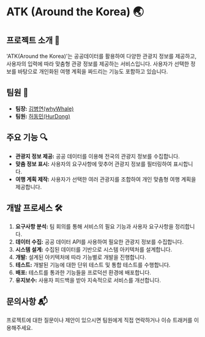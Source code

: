 # ATK (Around the Korea) 🌏

## 프로젝트 소개 📖
'ATK(Around the Korea)'는 공공데이터를 활용하여 다양한 관광지 정보를 제공하고, 사용자의 입력에 따라 맞춤형 관광 정보를 제공하는 서비스입니다. 사용자가 선택한 정보를 바탕으로 개인화된 여행 계획을 짜드리는 기능도 포함하고 있습니다.

## 팀원 👥
- **팀장:** [김병연(whyWhale)](https://github.com/whyWhale)
- **팀원:** [허동민(HurDong)](https://github.com/HurDong)

## 주요 기능 🔍
- **관광지 정보 제공:** 공공 데이터를 이용해 전국의 관광지 정보를 수집합니다.
- **맞춤 정보 표시:** 사용자의 요구사항에 맞추어 관광지 정보를 필터링하여 표시합니다.
- **여행 계획 제작:** 사용자가 선택한 여러 관광지를 조합하여 개인 맞춤형 여행 계획을 제공합니다.

## 개발 프로세스 🛠️
1. **요구사항 분석:** 팀 회의를 통해 서비스의 필요 기능과 사용자 요구사항을 정리합니다.
2. **데이터 수집:** 공공 데이터 API를 사용하여 필요한 관광지 정보를 수집합니다.
3. **시스템 설계:** 수집된 데이터를 기반으로 시스템 아키텍처를 설계합니다.
4. **개발:** 설계된 아키텍처에 따라 기능별로 개발을 진행합니다.
5. **테스트:** 개발된 기능에 대한 단위 테스트 및 통합 테스트를 수행합니다.
6. **배포:** 테스트를 통과한 기능들을 프로덕션 환경에 배포합니다.
7. **유지보수:** 사용자 피드백을 받아 지속적으로 서비스를 개선합니다.

## 문의사항 📬
프로젝트에 대한 질문이나 제안이 있으시면 팀원에게 직접 연락하거나 이슈 트래커를 이용해주세요.
